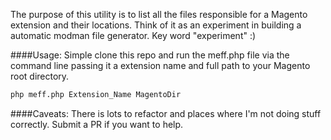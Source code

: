 The purpose of this utility is to list all the files responsible for a Magento extension and their locations. Think of it as an experiment in building a automatic modman file generator. Key word "experiment" :)

####Usage:
Simple clone this repo and run the meff.php file via the command line passing it a extension name and full path to your Magento root directory.
```bash
php meff.php Extension_Name MagentoDir
```

####Caveats:
There is lots to refactor and places where I'm not doing stuff correctly. Submit a PR if you want to help.